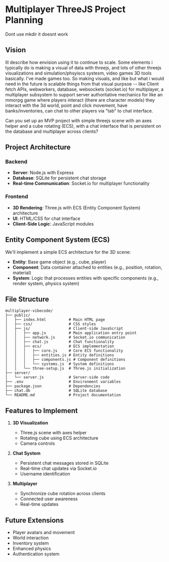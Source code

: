 # Multiplayer ThreeJS Project Planning
Dont use mkdir it doesnt work
## Vision
Ill describe how envision using it to continue to scale. Some elements i typically do is making a visual of data with threejs, and lots of other threejs visualizations and simulation/phsyiscs systesm, video games 3D tools basically. I've made games too. So making visuals, and like but what i would need in the future is scalable things from that visual purpsoe -- like Client fetch APIs,  webworkers, database, websockets (socket.io) for multiplayer, a multiplayer subsystem to support server authoritative mechanics for like an mmorpg game where players interact (there are character models) they interact with the 3d world, point and click movement, have banks/inventories, can chat to other players via "tab" to chat interface. 

Can you set up an MVP project with  simple threejs scene with an axes helper and a cube rotating (ECS), with a chat interface that is persistent on the database and multiplayer across clients?
## Project Architecture

### Backend
- **Server**: Node.js with Express
- **Database**: SQLite for persistent chat storage
- **Real-time Communication**: Socket.io for multiplayer functionality

### Frontend
- **3D Rendering**: Three.js with ECS (Entity Component System) architecture
- **UI**: HTML/CSS for chat interface
- **Client-Side Logic**: JavaScript modules

## Entity Component System (ECS)
We'll implement a simple ECS architecture for the 3D scene:
- **Entity**: Base game object (e.g., cube, player)
- **Component**: Data container attached to entities (e.g., position, rotation, material)
- **System**: Logic that processes entities with specific components (e.g., render system, physics system)

## File Structure
```
multiplayer-vibecode/
├── public/
│   ├── index.html          # Main HTML page
│   ├── css/                # CSS styles
│   ├── js/                 # Client-side JavaScript
│   │   ├── app.js          # Main application entry point
│   │   ├── network.js      # Socket.io communication
│   │   ├── chat.js         # Chat functionality
│   │   ├── ecs/            # ECS implementation
│   │   │   ├── core.js     # Core ECS functionality
│   │   │   ├── entities.js # Entity definitions
│   │   │   ├── components.js # Component definitions
│   │   │   └── systems.js  # System definitions
│   │   └── three-setup.js  # Three.js initialization
├── server/
│   └── server.js           # Server-side code
├── .env                    # Environment variables
├── package.json            # Dependencies
├── chat.db                 # SQLite database
└── README.md               # Project documentation
```

## Features to Implement
1. **3D Visualization**
   - Three.js scene with axes helper
   - Rotating cube using ECS architecture
   - Camera controls

2. **Chat System**
   - Persistent chat messages stored in SQLite
   - Real-time chat updates via Socket.io
   - Username identification

3. **Multiplayer**
   - Synchronize cube rotation across clients
   - Connected user awareness
   - Real-time updates

## Future Extensions
- Player avatars and movement
- World interaction
- Inventory system
- Enhanced physics
- Authentication system
